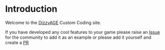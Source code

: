 # Introduction

Welcome to the [DizzyAGE](http://www.yolkfolk.com/dizzyage/) Custom Coding site.

If you have developed any cool features to your game please raise an [Issue](https://github.com/DizzyAGE/custom_code/issues/new) for the community to add it as an example or please add it yourself and create a [PR](https://github.com/DizzyAGE/custom_code/pulls)
